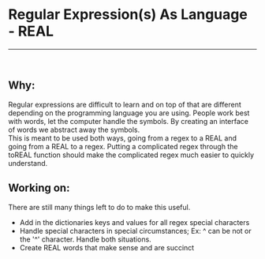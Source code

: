 # Regular Expression(s) As Language - REAL
___

<br>

## Why:  
Regular expressions are difficult to learn and on top of that are different depending on the programming language you are using. People work best with words, let the computer handle the symbols. By creating an interface of words we abstract away the symbols.  
This is meant to be used both ways, going from a regex to a REAL and going from a REAL to a regex. Putting a complicated regex through the toREAL function should make the complicated regex much easier to quickly understand.

## Working on:  
There are still many things left to do to make this useful.
* Add in the dictionaries keys and values for all regex special characters
* Handle special characters in special circumstances; Ex: ^ can be not or the '^' character. Handle both situations.
* Create REAL words that make sense and are succinct 